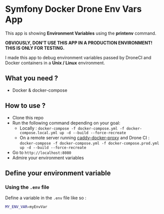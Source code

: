 # Symfony Docker Drone Env Vars App

This app is showing **Environment Variables** using the **printenv** command.

**OBVIOUSLY, DON'T USE THIS APP IN A PRODUCTION ENVIRONMENT! THIS IS ONLY FOR TESTING.**

I made this app to debug environment variables passed by DroneCI and Docker containers in a **Unix / Linux** environment.

## What you need ?

- Docker & docker-compose

## How to use ?

- Clone this repo
- Run the following command depending on your goal:
  - Locally : `docker-compose -f docker-compose.yml -f docker-compose.local.yml up -d --build --force-recreate`
  - On a remote server running [caddy-docker-proxy](https://github.com/lucaslorentz/caddy-docker-proxy) and Drone CI : `docker-compose -f docker-compose.yml -f docker-compose.prod.yml up -d --build --force-recreate`
- Go to `http://localhost:8080`
- Admire your environment variables

## Define your environment variable

### Using the `.env` file

Define a variable in the `.env` file like so :

```bash
MY_ENV_VAR=myEnvVar
```